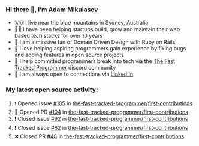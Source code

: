 ### Hi there 👋, I’m Adam Mikulasev

- 🇦🇺 I live near the blue mountains in Sydney, Australia
- 👨‍💻 I have been helping startups build, grow and maintain their web based tech stacks for over 10 years
- 💎 I am a massive fan of Domain Driven Design with Ruby on Rails
- 💞️ I love helping aspiring programmers gain experience by fixing bugs and adding features in open source projects
- 🌱 I help committed programmers break into tech via the [The Fast Tracked Programmer](https://discord.com/invite/VaH6yVGe53) discord community
- 🔗 I am always open to connections via [Linked In](https://www.linkedin.com/in/adam-mikulasev-32690591/)

### My latest open source activity:

<!--START_SECTION:activity-->
1. ❗️ Opened issue [#105](https://github.com/the-fast-tracked-programmer/first-contributions/issues/105) in [the-fast-tracked-programmer/first-contributions](https://github.com/the-fast-tracked-programmer/first-contributions)
2. 💪 Opened PR [#104](https://github.com/the-fast-tracked-programmer/first-contributions/pull/104) in [the-fast-tracked-programmer/first-contributions](https://github.com/the-fast-tracked-programmer/first-contributions)
3. ❗️ Closed issue [#92](https://github.com/the-fast-tracked-programmer/first-contributions/issues/92) in [the-fast-tracked-programmer/first-contributions](https://github.com/the-fast-tracked-programmer/first-contributions)
4. ❗️ Closed issue [#62](https://github.com/the-fast-tracked-programmer/first-contributions/issues/62) in [the-fast-tracked-programmer/first-contributions](https://github.com/the-fast-tracked-programmer/first-contributions)
5. ❌ Closed PR [#48](https://github.com/the-fast-tracked-programmer/first-contributions/pull/48) in [the-fast-tracked-programmer/first-contributions](https://github.com/the-fast-tracked-programmer/first-contributions)
<!--END_SECTION:activity-->
